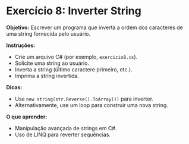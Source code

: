 # Exercício 8: Inverter String

**Objetivo:** Escrever um programa que inverta a ordem dos caracteres de uma string fornecida pelo usuário.

**Instruções:**
- Crie um arquivo C# (por exemplo, `exercicio8.cs`).
- Solicite uma string ao usuário.
- Inverta a string (último caractere primeiro, etc.).
- Imprima a string invertida.

**Dicas:**
- Use `new string(str.Reverse().ToArray())` para inverter.
- Alternativamente, use um loop para construir uma nova string.

**O que aprender:**
- Manipulação avançada de strings em C#.
- Uso de LINQ para reverter sequências.